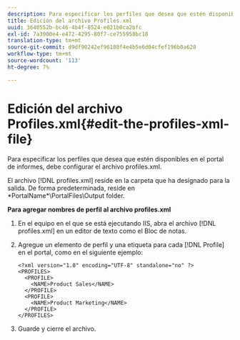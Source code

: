 ```yaml
---
description: Para especificar los perfiles que desea que estén disponibles en el portal de informes, debe configurar el archivo profiles.xml.
title: Edición del archivo Profiles.xml
uuid: 3640552b-bc46-4b4f-8524-e021b0ca2bfc
exl-id: 7a3900e4-e472-4295-80f7-ce755958bc18
translation-type: tm+mt
source-git-commit: d9df90242ef96188f4e4b5e6d04cfef196b0a628
workflow-type: tm+mt
source-wordcount: '113'
ht-degree: 7%

---
```


# Edición del archivo Profiles.xml{#edit-the-profiles-xml-file}

Para especificar los perfiles que desea que estén disponibles en el portal de informes, debe configurar el archivo profiles.xml.

El archivo [!DNL profiles.xml] reside en la carpeta que ha designado para la salida. De forma predeterminada, reside en \*PortalName*\PortalFiles\Output folder.

**Para agregar nombres de perfil al archivo profiles.xml**

1. En el equipo en el que se está ejecutando IIS, abra el archivo [!DNL profiles.xml] en un editor de texto como el Bloc de notas.
1. Agregue un elemento de perfil y una etiqueta para cada [!DNL Profile] en el portal, como en el siguiente ejemplo:

   ```
   <?xml version="1.0" encoding="UTF-8" standalone="no" ?>
   <PROFILES>
     <PROFILE>
       <NAME>Product Sales</NAME>
     </PROFILE>
     <PROFILE>
       <NAME>Product Marketing</NAME>
     </PROFILE>
   </PROFILES>
   ```

1. Guarde y cierre el archivo.
